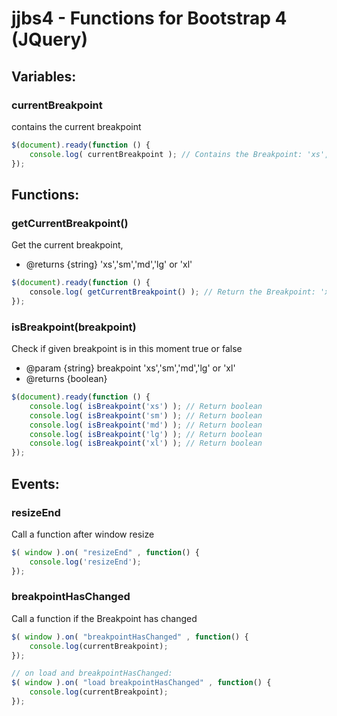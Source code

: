 jjbs4 - Functions for Bootstrap 4 (JQuery)
==========================================

Variables:
----------
### currentBreakpoint
contains the current breakpoint
```js
$(document).ready(function () {
    console.log( currentBreakpoint ); // Contains the Breakpoint: 'xs','sm','md','lg' or 'xl'
});
```

Functions:
----------
### getCurrentBreakpoint()
Get the current breakpoint,
* @returns {string} 'xs','sm','md','lg' or 'xl'
```js
$(document).ready(function () {
    console.log( getCurrentBreakpoint() ); // Return the Breakpoint: 'xs','sm','md','lg' or 'xl'
});
```

### isBreakpoint(breakpoint)
Check if given breakpoint is in this moment true or false
* @param {string} breakpoint 'xs','sm','md','lg' or 'xl'
* @returns {boolean}

```js
$(document).ready(function () {
    console.log( isBreakpoint('xs') ); // Return boolean
    console.log( isBreakpoint('sm') ); // Return boolean
    console.log( isBreakpoint('md') ); // Return boolean
    console.log( isBreakpoint('lg') ); // Return boolean
    console.log( isBreakpoint('xl') ); // Return boolean
});
```

Events:
-------
### resizeEnd
Call a function after window resize
```js
$( window ).on( "resizeEnd" , function() {
    console.log('resizeEnd');
});
```

### breakpointHasChanged
Call a function  if the Breakpoint has changed
```js
$( window ).on( "breakpointHasChanged" , function() {
    console.log(currentBreakpoint);
});

// on load and breakpointHasChanged:
$( window ).on( "load breakpointHasChanged" , function() {
    console.log(currentBreakpoint);
});
```


